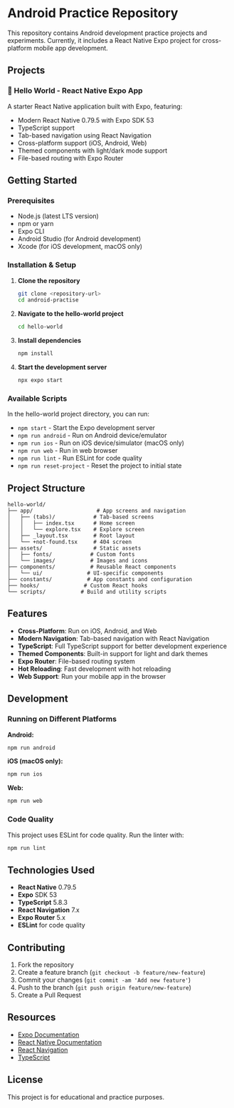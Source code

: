 # Android Practice Repository

This repository contains Android development practice projects and experiments. Currently, it includes a React Native Expo project for cross-platform mobile app development.

## Projects

### 📱 Hello World - React Native Expo App

A starter React Native application built with Expo, featuring:

- Modern React Native 0.79.5 with Expo SDK 53
- TypeScript support
- Tab-based navigation using React Navigation
- Cross-platform support (iOS, Android, Web)
- Themed components with light/dark mode support
- File-based routing with Expo Router

## Getting Started

### Prerequisites

- Node.js (latest LTS version)
- npm or yarn
- Expo CLI
- Android Studio (for Android development)
- Xcode (for iOS development, macOS only)

### Installation & Setup

1. **Clone the repository**

   ```bash
   git clone <repository-url>
   cd android-practise
   ```

2. **Navigate to the hello-world project**

   ```bash
   cd hello-world
   ```

3. **Install dependencies**

   ```bash
   npm install
   ```

4. **Start the development server**
   ```bash
   npx expo start
   ```

### Available Scripts

In the hello-world project directory, you can run:

- `npm start` - Start the Expo development server
- `npm run android` - Run on Android device/emulator
- `npm run ios` - Run on iOS device/simulator (macOS only)
- `npm run web` - Run in web browser
- `npm run lint` - Run ESLint for code quality
- `npm run reset-project` - Reset the project to initial state

## Project Structure

```
hello-world/
├── app/                    # App screens and navigation
│   ├── (tabs)/            # Tab-based screens
│   │   ├── index.tsx      # Home screen
│   │   └── explore.tsx    # Explore screen
│   ├── _layout.tsx        # Root layout
│   └── +not-found.tsx     # 404 screen
├── assets/                # Static assets
│   ├── fonts/            # Custom fonts
│   └── images/           # Images and icons
├── components/           # Reusable React components
│   └── ui/              # UI-specific components
├── constants/           # App constants and configuration
├── hooks/              # Custom React hooks
└── scripts/           # Build and utility scripts
```

## Features

- **Cross-Platform**: Run on iOS, Android, and Web
- **Modern Navigation**: Tab-based navigation with React Navigation
- **TypeScript**: Full TypeScript support for better development experience
- **Themed Components**: Built-in support for light and dark themes
- **Expo Router**: File-based routing system
- **Hot Reloading**: Fast development with hot reloading
- **Web Support**: Run your mobile app in the browser

## Development

### Running on Different Platforms

**Android:**

```bash
npm run android
```

**iOS (macOS only):**

```bash
npm run ios
```

**Web:**

```bash
npm run web
```

### Code Quality

This project uses ESLint for code quality. Run the linter with:

```bash
npm run lint
```

## Technologies Used

- **React Native** 0.79.5
- **Expo** SDK 53
- **TypeScript** 5.8.3
- **React Navigation** 7.x
- **Expo Router** 5.x
- **ESLint** for code quality

## Contributing

1. Fork the repository
2. Create a feature branch (`git checkout -b feature/new-feature`)
3. Commit your changes (`git commit -am 'Add new feature'`)
4. Push to the branch (`git push origin feature/new-feature`)
5. Create a Pull Request

## Resources

- [Expo Documentation](https://docs.expo.dev/)
- [React Native Documentation](https://reactnative.dev/)
- [React Navigation](https://reactnavigation.org/)
- [TypeScript](https://www.typescriptlang.org/)

## License

This project is for educational and practice purposes.
